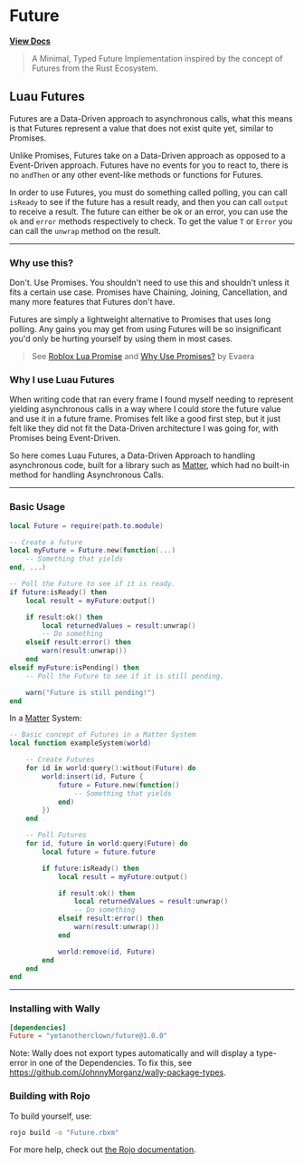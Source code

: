 # Future
**[View Docs](https://yetanotherclown.github.io/Luau-Future/)**

> A Minimal, Typed Future Implementation inspired by the concept of Futures from the Rust Ecosystem.


## Luau Futures

Futures are a Data-Driven approach to asynchronous calls, what this means is that Futures
represent a value that does not exist quite yet, similar to Promises.

Unlike Promises, Futures take on a Data-Driven approach as opposed to a Event-Driven approach.
Futures have no events for you to react to, there is no `andThen` or any other event-like methods
or functions for Futures. 

In order to use Futures, you must do something called polling, you can call `isReady` to see if the
future has a result ready, and then you can call `output` to receive a result.
The future can either be ok or an error, you can use the `ok` and `error` methods respectively to check.
To get the value `T` or `Error` you can call the `unwrap` method on the result.

---

### Why use this?

Don't. Use Promises. You shouldn't need to use this and shouldn't unless it fits a certain use case.
Promises have Chaining, Joining, Cancellation, and many more features that Futures don't have.

Futures are simply a lightweight alternative to Promises that uses long polling. Any gains you may get from
using Futures will be so insignificant you'd only be hurting yourself by using them in most cases.

> See [Roblox Lua Promise](https://eryn.io/roblox-lua-promise/)
> and [Why Use Promises?](https://eryn.io/roblox-lua-promise/docs/WhyUsePromises) by Evaera


### Why I use Luau Futures

When writing code that ran every frame I found myself needing to represent yielding asynchronous calls in a way where
I could store the future value and use it in a future frame. Promises felt like a good first step, but it just felt like
they did not fit the Data-Driven architecture I was going for, with Promises being Event-Driven.

So here comes Luau Futures, a Data-Driven Approach to handling asynchronous code,
built for a library such as [Matter](https://github.com/evaera/matter), which had no built-in method for handling Asynchronous Calls.

---

### Basic Usage

```lua
local Future = require(path.to.module)

-- Create a future
local myFuture = Future.new(function(...)
    -- Something that yields
end, ...)

-- Poll the Future to see if it is ready.
if future:isReady() then
    local result = myFuture:output()

    if result:ok() then
        local returnedValues = result:unwrap()
        -- Do something
    elseif result:error() then
        warn(result:unwrap())
    end
elseif myFuture:isPending() then
    -- Poll the Future to see if it is still pending.

    warn("Future is still pending!")
end
```

In a [Matter](https://github.com/evaera/matter) System:
```lua
-- Basic concept of Futures in a Matter System
local function exampleSystem(world)

    -- Create Futures
    for id in world:query():without(Future) do
        world:insert(id, Future {
            future = Future.new(function()
                -- Something that yields
            end)
        })
    end

    -- Poll Futures
    for id, future in world:query(Future) do
        local future = future.future

        if future:isReady() then
            local result = myFuture:output()

            if result:ok() then
                local returnedValues = result:unwrap()
                -- Do something
            elseif result:error() then
                warn(result:unwrap())
            end

            world:remove(id, Future)
        end
    end
end
```

---

### Installing with Wally

```toml
[dependencies]
Future = "yetanotherclown/future@1.0.0"
```

Note: Wally does not export types automatically and will display a type-error in one of the Dependencies.
To fix this, see https://github.com/JohnnyMorganz/wally-package-types.

### Building with Rojo

To build yourself, use: 
```bash
rojo build -o "Future.rbxm"
```

For more help, check out [the Rojo documentation](https://rojo.space/docs).